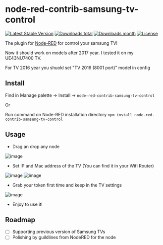 node-red-contrib-samsung-tv-control
========================
[![Latest Stable Version](https://img.shields.io/npm/v/node-red-contrib-samsung-tv-control.svg)](https://www.npmjs.com/package/node-red-contrib-samsung-tv-control) [![Downloads total](https://img.shields.io/npm/dt/node-red-contrib-samsung-tv-control.svg)](https://www.npmjs.com/package/node-red-contrib-samsung-tv-control) [![Downloads month](https://img.shields.io/npm/dm/node-red-contrib-samsung-tv-control.svg)](https://www.npmjs.com/package/node-red-contrib-samsung-tv-control) [![License](https://img.shields.io/npm/l/node-red-contrib-samsung-tv-control.svg)](https://www.npmjs.com/package/node-red-contrib-samsung-tv-control)

The plugin for <a href="http://nodered.org" target="_new">Node-RED</a> for control your samsung TV!

Now it should work on models after 2017 year. I tested it on my UE43NU7400 TV.

For TV 2016 year you shuold set "TV 2016 (8001 port)" model in config

Install
-------
Find in Manage palette -> Install -> `node-red-contrib-samsung-tv-control`

Or

Run command on Node-RED installation directory `npm install node-red-contrib-samsung-tv-control`

Usage
------
- Drag an drop any node

![image](https://user-images.githubusercontent.com/2198153/72253254-0679dd00-35f9-11ea-87a1-8fc130dec58f.png)

- Set IP and Mac address of the TV (You can find it in your Wifi Router)

![image](https://user-images.githubusercontent.com/2198153/72253663-f57d9b80-35f9-11ea-839c-8bd9b0169193.png)
![image](https://user-images.githubusercontent.com/2198153/72253230-f8c45780-35f8-11ea-8305-47cba43960a0.png)

- Grab your token first time and keep in the TV settings

![image](https://user-images.githubusercontent.com/2198153/72253161-c9154f80-35f8-11ea-8fb5-5d2a113407a0.png)

- Enjoy to use it!

Roadmap
------

- [ ] Supporting previous version of Samsung TVs
- [ ] Polishing by guildlines from NodeRED for the node
